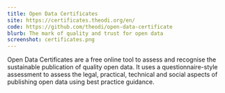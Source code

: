 ```yaml
---
title: Open Data Certificates
site: https://certificates.theodi.org/en/
code: https://github.com/theodi/open-data-certificate
blurb: The mark of quality and trust for open data
screenshot: certificates.png
---
```


Open Data Certificates are a free online tool to assess and recognise the sustainable publication of quality open data. It uses a questionnaire-style assessment to assess the legal, practical, technical and social aspects of publishing open data using best practice guidance.
